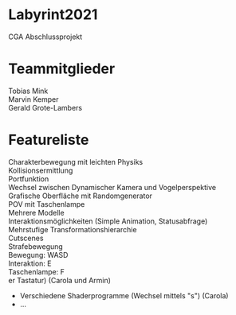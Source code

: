 # Labyrint2021
CGA Abschlussprojekt

# Teammitglieder
Tobias Mink<br>
Marvin Kemper<br>
Gerald Grote-Lambers

# Featureliste
Charakterbewegung mit leichten Physiks<br>
Kollisionsermittlung<br>
Portfunktion<br>
Wechsel zwischen Dynamischer Kamera und Vogelperspektive<br>
Grafische Oberfläche mit Randomgenerator<br>
POV mit Taschenlampe<br>
Mehrere Modelle<br>
Interaktionsmöglichkeiten (Simple Animation, Statusabfrage)<br>
Mehrstufige Transformationshierarchie<br>
Cutscenes<br>
Strafebewegung<br>
Bewegung: WASD <br>
Interaktion: E <br>
Taschenlampe: F <br>
er Tastatur) (Carola und Armin)
- Verschiedene Shaderprogramme (Wechsel mittels "s") (Carola)
- ...
